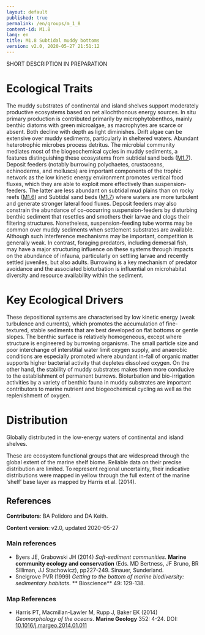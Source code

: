 ```yaml
---
layout: default
published: true
permalink: /en/groups/m_1_8
content-id: M1.8
lang: en
title: M1.8 Subtidal muddy bottoms
version: v2.0, 2020-05-27 21:51:12
---
```


SHORT DESCRIPTION IN PREPARATION

# Ecological Traits
 
The muddy substrates of continental and island shelves support moderately productive ecosystems based on net allochthonous energy sources. In situ primary production is contributed primarily by microphytobenthos, mainly benthic diatoms with green microalgae, as macrophytes are scarce or absent. Both decline with depth as light diminishes. Drift algae can be extensive over muddy sediments, particularly in sheltered waters. Abundant heterotrophic microbes process detritus. The microbial community mediates most of the biogeochemical cycles in muddy sediments, a features distinguishing these ecosystems from subtidal sand beds ([M1.7](/explore/groups/M1.7)). Deposit feeders (notably burrowing polychaetes, crustaceans, echinoderms, and molluscs) are important components of the trophic network as the low kinetic energy environment promotes vertical food fluxes, which they are able to exploit more effectively than suspension-feeders. The latter are less abundant on subtidal mud plains than on rocky reefs ([M1.6](/explore/groups/M1.6)) and Subtidal sand beds ([M1.7](/explore/groups/M1.7)) where waters are more turbulent and generate stronger lateral food fluxes. Deposit feeders may also constrain the abundance of co-occurring suspension-feeders by disturbing benthic sediment that resettles and smothers their larvae and clogs their filtering structures. Nonetheless, suspension-feeding tube worms may be common over muddy sediments when settlement substrates are available. Although such interference mechanisms may be important, competition is generally weak. In contrast, foraging predators, including demersal fish, may have a major structuring influence on these systems through impacts on the abundance of infauna, particularly on settling larvae and recently settled juveniles, but also adults. Burrowing is a key mechanism of predator avoidance and the associated bioturbation is influential on microhabitat diversity and resource availability within the sediment.
 
# Key Ecological Drivers
 
These depositional systems are characterised by low kinetic energy (weak turbulence and currents), which promotes the accumulation of fine-textured, stable sediments that are best developed on flat bottoms or gentle slopes. The benthic surface is relatively homogeneous, except where structure is engineered by burrowing organisms. The small particle size and poor interchange of interstitial water limit oxygen supply, and anaerobic conditions are especially promoted where abundant in-fall of organic matter supports higher bacterial activity that depletes dissolved oxygen. On the other hand, the stability of muddy substrates makes them more conducive to the establishment of permanent burrows. Bioturbation and bio-irrigation activities by a variety of benthic fauna in muddy substrates are important contributors to marine nutrient and biogeochemical cycling as well as the replenishment of oxygen.
 
# Distribution
 
Globally distributed in the low-energy waters of continental and island shelves.

These are ecosystem functional groups that are widespread through the global extent of the marine shelf biome. Reliable data on their precise distribution are limited. To represent regional uncertainty, their indicative distributions were mapped in yellow through the full extent of the marine ‘shelf’ base layer as mapped by Harris et al. (2014).

## References

**Contributors**: BA Polidoro and DA Keith.

**Content version**: v2.0, updated 2020-05-27

### Main references
* Byers JE, Grabowski JH  (2014) *Soft-sediment communities*. **Marine community ecology and conservation** (Eds. MD Bertness, JF Bruno, BR Silliman, JJ Stachowicz), pp227-249. Sinauer, Sunderland.
* Snelgrove PVR  (1999) *Getting to the bottom of marine biodiversity: sedimentary habitats*. ** Bioscience** 49: 129-138.

### Map References
* Harris PT, Macmillan-Lawler M, Rupp J, Baker EK  (2014) *Geomorphology of the oceans*. **Marine Geology** 352: 4-24. DOI: [10.1016/j.margeo.2014.01.011](http://doi.org/10.1016/j.margeo.2014.01.011)


